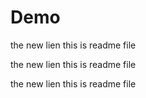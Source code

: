 # Demo

the new lien 
this is readme file


the new lien 
this is readme file


the new lien 
this is readme file